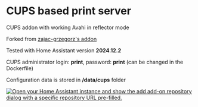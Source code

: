 # CUPS based print server
CUPS addon with working Avahi in reflector mode

Forked from [zajac-grzegorz's addon](https://github.com/zajac-grzegorz/homeassistant-addon-cups-airprint)

Tested with Home Assistant version **2024.12.2**

CUPS administrator login: **print**, password: **print** (can be changed in the Dockerfile)

Configuration data is stored in **/data/cups** folder

[![Open your Home Assistant instance and show the add add-on repository dialog with a specific repository URL pre-filled.](https://my.home-assistant.io/badges/supervisor_add_addon_repository.svg)](https://my.home-assistant.io/redirect/supervisor_add_addon_repository/?repository_url=https%3A%2F%2Fgithub.com%2Fjose-sv%2Fhomeassistant-addon-cups-airprint)
